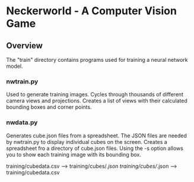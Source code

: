 # Neckerworld - A Computer Vision Game

## Overview

The "train" directory contains programs used for training a neural network model.

### nwtrain.py

Used to generate training images. Cycles through thousands of different camera views and projections.
Creates a list of views with their calculated bounding boxes and corner points.

### nwdata.py

Generates cube.json files from a spreadsheet. The JSON files are needed by nwtrain.py to display individual cubes on the screen.
Creates a spreadsheet fro a directory of cube.json files.
Using the -s option allows you to show each training image with its bounding box.

training/cubedata.csv --> training/cubes/*.json
training/cubes/*.json --> training/cubedata.csv
